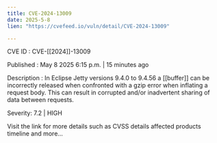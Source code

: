 ```yaml
---
title: CVE-2024-13009
date: 2025-5-8
lien: "https://cvefeed.io/vuln/detail/CVE-2024-13009"

---
```


CVE ID : CVE-[[2024]]-13009

Published :  May 8
2025
6:15 p.m. | 15 minutes ago

Description : In Eclipse Jetty versions 9.4.0 to 9.4.56 a  [[buffer]] can be incorrectly released when confronted with a gzip error when inflating a request
body. This can result in corrupted and/or inadvertent sharing of data between requests.

Severity: 7.2 | HIGH

Visit the link for more details
such as CVSS details
affected products
timeline
and more...
